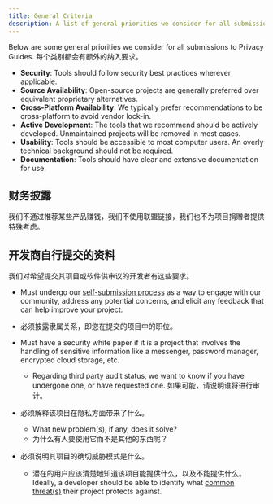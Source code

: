 ```yaml
---
title: General Criteria
description: A list of general priorities we consider for all submissions to Privacy Guides.
---
```


Below are some general priorities we consider for all submissions to Privacy Guides. 每个类别都会有额外的纳入要求。

- **Security**: Tools should follow security best practices wherever applicable.
- **Source Availability**: Open-source projects are generally preferred over equivalent proprietary alternatives.
- **Cross-Platform Availability**: We typically prefer recommendations to be cross-platform to avoid vendor lock-in.
- **Active Development**: The tools that we recommend should be actively developed. Unmaintained projects will be removed in most cases.
- **Usability**: Tools should be accessible to most computer users. An overly technical background should not be required.
- **Documentation**: Tools should have clear and extensive documentation for use.

## 财务披露

我们不通过推荐某些产品赚钱，我们不使用联盟链接，我们也不为项目捐赠者提供特殊考虑。

## 开发商自行提交的资料

我们对希望提交其项目或软件供审议的开发者有这些要求。

- Must undergo our [self-submission process](https://discuss.privacyguides.net/t/about-the-project-showcase-category/114) as a way to engage with our community, address any potential concerns, and elicit any feedback that can help improve your project.

- 必须披露隶属关系，即您在提交的项目中的职位。

- Must have a security white paper if it is a project that involves the handling of sensitive information like a messenger, password manager, encrypted cloud storage, etc.
    - Regarding third party audit status, we want to know if you have undergone one, or have requested one. 如果可能，请说明谁将进行审计。

- 必须解释该项目在隐私方面带来了什么。
    - What new problem(s), if any, does it solve?
    - 为什么有人要使用它而不是其他的东西呢？

- 必须说明其项目的确切威胁模式是什么。
    - 潜在的用户应该清楚地知道该项目能提供什么，以及不能提供什么。 Ideally, a developer should be able to identify what [common threat(s)](../basics/common-threats.md) their project protects against.
